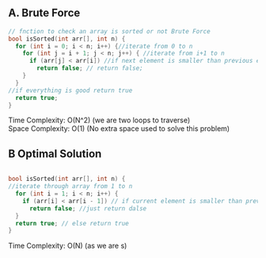 
## A. Brute Force

```c++
// fnction to check an array is sorted or not Brute Force
bool isSorted(int arr[], int n) {
  for (int i = 0; i < n; i++) {//iterate from 0 to n
    for (int j = i + 1; j < n; j++) { //iterate from i+1 to n
      if (arr[j] < arr[i]) //if next element is smaller than previous element
        return false; // return false;
    }
  }
//if everything is good return true
  return true;
}
```

Time Complexity: O(N^2) (we are two loops to traverse) <br>
Space Complexity: O(1) (No extra space used to solve this problem)


## B Optimal Solution

```c++

bool isSorted(int arr[], int n) {
//iterate through array from 1 to n 
  for (int i = 1; i < n; i++) {
    if (arr[i] < arr[i - 1]) // if current element is smaller than previous element
      return false; //just return dalse
  }
  return true; // else return true
}

```

Time Complexity:  O(N) (as we are s)